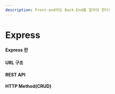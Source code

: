 ```yaml
---
description: Front-end라도 Back-End를 알아야 한다!
---
```


# Express

#### Express 란

#### URL 구조

#### REST API

#### HTTP Method(CRUD)
